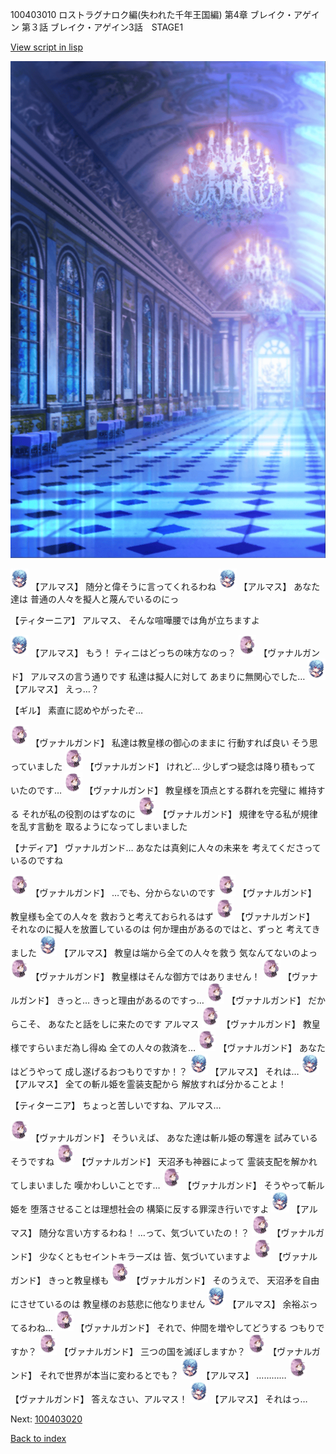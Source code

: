 100403010 ロストラグナロク編(失われた千年王国編) 第4章 ブレイク・アゲイン 第３話 ブレイク・アゲイン3話　STAGE1

[View script in lisp](../scripts/100403010.txt)

![mamon_room.png](../images/backgrounds/mamon_room.png)

<img src="../images/units/3103811.png" alt="3103811.png" height="34"/>
【アルマス】
随分と偉そうに言ってくれるわね

<img src="../images/units/3103811.png" alt="3103811.png" height="34"/>
【アルマス】
あなた達は
普通の人々を擬人と蔑んでいるのにっ

【ティターニア】
アルマス、
そんな喧嘩腰では角が立ちますよ

<img src="../images/units/3103811.png" alt="3103811.png" height="34"/>
【アルマス】
もう！
ティニはどっちの味方なのっ？

<img src="../images/units/3601111.png" alt="3601111.png" height="34"/>
【ヴァナルガンド】
アルマスの言う通りです
私達は擬人に対して
あまりに無関心でした…

<img src="../images/units/3103811.png" alt="3103811.png" height="34"/>
【アルマス】
えっ…？

【ギル】
素直に認めやがったぞ…

<img src="../images/units/3601111.png" alt="3601111.png" height="34"/>
【ヴァナルガンド】
私達は教皇様の御心のままに
行動すれば良い
そう思っていました

<img src="../images/units/3601111.png" alt="3601111.png" height="34"/>
【ヴァナルガンド】
けれど…
少しずつ疑念は降り積もって
いたのです…

<img src="../images/units/3601111.png" alt="3601111.png" height="34"/>
【ヴァナルガンド】
教皇様を頂点とする群れを完璧に
維持する
それが私の役割のはずなのに

<img src="../images/units/3601111.png" alt="3601111.png" height="34"/>
【ヴァナルガンド】
規律を守る私が規律を乱す言動を
取るようになってしまいました

【ナディア】
ヴァナルガンド…
あなたは真剣に人々の未来を
考えてくださっているのですね

<img src="../images/units/3601111.png" alt="3601111.png" height="34"/>
【ヴァナルガンド】
…でも、分からないのです

<img src="../images/units/3601111.png" alt="3601111.png" height="34"/>
【ヴァナルガンド】
教皇様も全ての人々を
救おうと考えておられるはず

<img src="../images/units/3601111.png" alt="3601111.png" height="34"/>
【ヴァナルガンド】
それなのに擬人を放置しているのは
何か理由があるのではと、ずっと
考えてきました

<img src="../images/units/3103811.png" alt="3103811.png" height="34"/>
【アルマス】
教皇は端から全ての人々を救う
気なんてないのよっ

<img src="../images/units/3601111.png" alt="3601111.png" height="34"/>
【ヴァナルガンド】
教皇様はそんな御方ではありません！

<img src="../images/units/3601111.png" alt="3601111.png" height="34"/>
【ヴァナルガンド】
きっと…
きっと理由があるのですっ…

<img src="../images/units/3601111.png" alt="3601111.png" height="34"/>
【ヴァナルガンド】
だからこそ、
あなたと話をしに来たのです
アルマス

<img src="../images/units/3601111.png" alt="3601111.png" height="34"/>
【ヴァナルガンド】
教皇様ですらいまだ為し得ぬ
全ての人々の救済を…

<img src="../images/units/3601111.png" alt="3601111.png" height="34"/>
【ヴァナルガンド】
あなたはどうやって
成し遂げるおつもりですか！？

<img src="../images/units/3103811.png" alt="3103811.png" height="34"/>
【アルマス】
それは…

<img src="../images/units/3103811.png" alt="3103811.png" height="34"/>
【アルマス】
全ての斬ル姫を霊装支配から
解放すれば分かることよ！

【ティターニア】
ちょっと苦しいですね、アルマス…

<img src="../images/units/3601111.png" alt="3601111.png" height="34"/>
【ヴァナルガンド】
そういえば、
あなた達は斬ル姫の奪還を
試みているそうですね

<img src="../images/units/3601111.png" alt="3601111.png" height="34"/>
【ヴァナルガンド】
天沼矛も神器によって
霊装支配を解かれてしまいました
嘆かわしいことです…

<img src="../images/units/3601111.png" alt="3601111.png" height="34"/>
【ヴァナルガンド】
そうやって斬ル姫を
堕落させることは理想社会の
構築に反する罪深き行いですよ

<img src="../images/units/3103811.png" alt="3103811.png" height="34"/>
【アルマス】
随分な言い方するわね！
…って、気づいていたの！？

<img src="../images/units/3601111.png" alt="3601111.png" height="34"/>
【ヴァナルガンド】
少なくともセイントキラーズは
皆、気づいていますよ

<img src="../images/units/3601111.png" alt="3601111.png" height="34"/>
【ヴァナルガンド】
きっと教皇様も

<img src="../images/units/3601111.png" alt="3601111.png" height="34"/>
【ヴァナルガンド】
そのうえで、
天沼矛を自由にさせているのは
教皇様のお慈悲に他なりません

<img src="../images/units/3103811.png" alt="3103811.png" height="34"/>
【アルマス】
余裕ぶってるわね…

<img src="../images/units/3601111.png" alt="3601111.png" height="34"/>
【ヴァナルガンド】
それで、仲間を増やしてどうする
つもりですか？

<img src="../images/units/3601111.png" alt="3601111.png" height="34"/>
【ヴァナルガンド】
三つの国を滅ぼしますか？

<img src="../images/units/3601111.png" alt="3601111.png" height="34"/>
【ヴァナルガンド】
それで世界が本当に変わるとでも？

<img src="../images/units/3103811.png" alt="3103811.png" height="34"/>
【アルマス】
…………

<img src="../images/units/3601111.png" alt="3601111.png" height="34"/>
【ヴァナルガンド】
答えなさい、アルマス！

<img src="../images/units/3103811.png" alt="3103811.png" height="34"/>
【アルマス】
それはっ…


Next: [100403020](100403020.md)

[Back to index](index.md)
